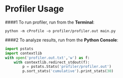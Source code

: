 
# Profiler Usage

####1
To run profiler, run from the **Terminal**:
```shell script
python -m cProfile -o profiler/profiler.out main.py
```

####2
To analyze results, run from the **Python Console**:
```python
import pstats
import contextlib
with open('profiler.out.txt','w') as f:
    with contextlib.redirect_stdout(f):
        p = pstats.Stats('profiler/profiler.out')
        p.sort_stats('cumulative').print_stats(30)
```

